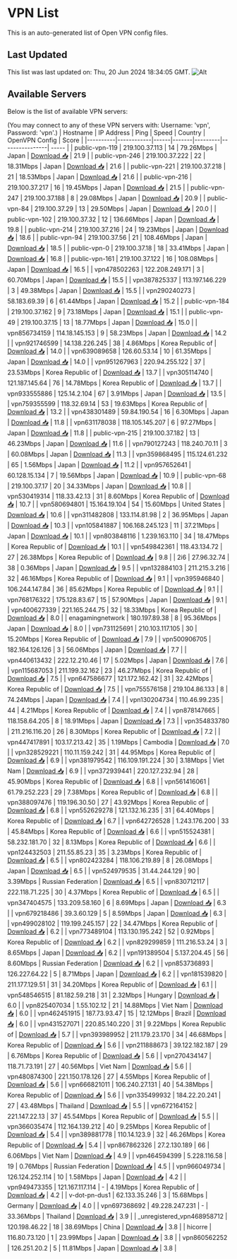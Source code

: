 # VPN List

This is an auto-generated list of Open VPN config files.

## Last Updated

This list was last updated on: Thu, 20 Jun 2024 18:34:05 GMT.
![Alt](https://repobeats.axiom.co/api/embed/186b98318ef1479477931607c1ad7d823f12451f.svg "Repobeats analytics image")

## Available Servers

Below is the list of available VPN servers:

(You may connect to any of these VPN servers with: Username: 'vpn', Password: 'vpn'.)
| Hostname | IP Address | Ping | Speed | Country | OpenVPN Config | Score |
|----------|------------|------|-------|---------|----------------| ----- |
| public-vpn-119 | 219.100.37.113 | 14 | 79.26Mbps | Japan | [Download 📥](./configs/server_0_JP.ovpn) | 21.9 |
| public-vpn-246 | 219.100.37.222 | 22 | 18.31Mbps | Japan | [Download 📥](./configs/server_1_JP.ovpn) | 21.6 |
| public-vpn-221 | 219.100.37.218 | 21 | 18.53Mbps | Japan | [Download 📥](./configs/server_2_JP.ovpn) | 21.6 |
| public-vpn-216 | 219.100.37.217 | 16 | 19.45Mbps | Japan | [Download 📥](./configs/server_3_JP.ovpn) | 21.5 |
| public-vpn-247 | 219.100.37.188 | 8 | 29.08Mbps | Japan | [Download 📥](./configs/server_4_JP.ovpn) | 20.9 |
| public-vpn-84 | 219.100.37.29 | 13 | 29.50Mbps | Japan | [Download 📥](./configs/server_5_JP.ovpn) | 20.0 |
| public-vpn-102 | 219.100.37.32 | 12 | 136.66Mbps | Japan | [Download 📥](./configs/server_6_JP.ovpn) | 19.8 |
| public-vpn-214 | 219.100.37.216 | 24 | 19.23Mbps | Japan | [Download 📥](./configs/server_7_JP.ovpn) | 18.6 |
| public-vpn-94 | 219.100.37.56 | 21 | 108.46Mbps | Japan | [Download 📥](./configs/server_8_JP.ovpn) | 18.5 |
| public-vpn-0 | 219.100.37.18 | 18 | 33.41Mbps | Japan | [Download 📥](./configs/server_9_JP.ovpn) | 16.8 |
| public-vpn-161 | 219.100.37.122 | 16 | 108.08Mbps | Japan | [Download 📥](./configs/server_10_JP.ovpn) | 16.5 |
| vpn478502263 | 122.208.249.171 | 3 | 60.70Mbps | Japan | [Download 📥](./configs/server_11_JP.ovpn) | 15.5 |
| vpn387825337 | 113.197.146.229 | 3 | 49.38Mbps | Japan | [Download 📥](./configs/server_12_JP.ovpn) | 15.5 |
| vpn290240273 | 58.183.69.39 | 6 | 61.44Mbps | Japan | [Download 📥](./configs/server_13_JP.ovpn) | 15.2 |
| public-vpn-184 | 219.100.37.162 | 9 | 73.18Mbps | Japan | [Download 📥](./configs/server_14_JP.ovpn) | 15.1 |
| public-vpn-49 | 219.100.37.15 | 13 | 18.77Mbps | Japan | [Download 📥](./configs/server_15_JP.ovpn) | 15.0 |
| vpn856734159 | 114.18.145.153 | 9 | 58.23Mbps | Japan | [Download 📥](./configs/server_16_JP.ovpn) | 14.2 |
| vpn921746599 | 14.138.226.245 | 38 | 4.86Mbps | Korea Republic of | [Download 📥](./configs/server_17_KR.ovpn) | 14.0 |
| vpn639089658 | 126.60.53.14 | 10 | 61.35Mbps | Japan | [Download 📥](./configs/server_18_JP.ovpn) | 14.0 |
| vpn951267963 | 220.94.255.122 | 37 | 23.53Mbps | Korea Republic of | [Download 📥](./configs/server_19_KR.ovpn) | 13.7 |
| vpn305114740 | 121.187.145.64 | 76 | 14.78Mbps | Korea Republic of | [Download 📥](./configs/server_20_KR.ovpn) | 13.7 |
| vpn933555886 | 125.14.2.104 | 67 | 3.91Mbps | Japan | [Download 📥](./configs/server_21_JP.ovpn) | 13.5 |
| vpn759355599 | 118.32.69.14 | 53 | 19.63Mbps | Korea Republic of | [Download 📥](./configs/server_22_KR.ovpn) | 13.2 |
| vpn438301489 | 59.84.190.54 | 16 | 6.30Mbps | Japan | [Download 📥](./configs/server_23_JP.ovpn) | 11.8 |
| vpn631178038 | 118.105.145.207 | 6 | 97.27Mbps | Japan | [Download 📥](./configs/server_24_JP.ovpn) | 11.8 |
| public-vpn-215 | 219.100.37.182 | 13 | 46.23Mbps | Japan | [Download 📥](./configs/server_25_JP.ovpn) | 11.6 |
| vpn790127243 | 118.240.70.11 | 3 | 60.08Mbps | Japan | [Download 📥](./configs/server_26_JP.ovpn) | 11.3 |
| vpn359868495 | 115.124.61.232 | 65 | 1.56Mbps | Japan | [Download 📥](./configs/server_27_JP.ovpn) | 11.2 |
| vpn957652641 | 60.128.15.134 | 7 | 19.56Mbps | Japan | [Download 📥](./configs/server_28_JP.ovpn) | 10.9 |
| public-vpn-68 | 219.100.37.17 | 20 | 34.33Mbps | Japan | [Download 📥](./configs/server_29_JP.ovpn) | 10.8 |
| vpn530419314 | 118.33.42.13 | 31 | 8.60Mbps | Korea Republic of | [Download 📥](./configs/server_30_KR.ovpn) | 10.7 |
| vpn580694801 | 15.164.19.104 | 54 | 15.60Mbps | United States | [Download 📥](./configs/server_31_US.ovpn) | 10.6 |
| vpn311482808 | 133.114.81.98 | 2 | 36.95Mbps | Japan | [Download 📥](./configs/server_32_JP.ovpn) | 10.3 |
| vpn105841887 | 106.168.245.123 | 11 | 37.21Mbps | Japan | [Download 📥](./configs/server_33_JP.ovpn) | 10.1 |
| vpn803848116 | 1.239.163.110 | 34 | 18.47Mbps | Korea Republic of | [Download 📥](./configs/server_34_KR.ovpn) | 10.1 |
| vpn549842361 | 118.43.134.72 | 27 | 26.38Mbps | Korea Republic of | [Download 📥](./configs/server_35_KR.ovpn) | 9.8 |
| 2i6 | 27.96.32.74 | 38 | 0.36Mbps | Japan | [Download 📥](./configs/server_36_JP.ovpn) | 9.5 |
| vpn132884103 | 211.215.3.216 | 32 | 46.16Mbps | Korea Republic of | [Download 📥](./configs/server_37_KR.ovpn) | 9.1 |
| vpn395946840 | 106.244.147.84 | 36 | 85.62Mbps | Korea Republic of | [Download 📥](./configs/server_38_KR.ovpn) | 9.1 |
| vpn768176322 | 175.128.83.67 | 15 | 57.90Mbps | Japan | [Download 📥](./configs/server_39_JP.ovpn) | 9.1 |
| vpn400627339 | 221.165.244.75 | 32 | 18.33Mbps | Korea Republic of | [Download 📥](./configs/server_40_KR.ovpn) | 8.0 |
| enagamingnetwork | 180.197.89.38 | 8 | 95.36Mbps | Japan | [Download 📥](./configs/server_41_JP.ovpn) | 8.0 |
| vpn731125691 | 210.103.117.105 | 30 | 15.20Mbps | Korea Republic of | [Download 📥](./configs/server_42_KR.ovpn) | 7.9 |
| vpn500906705 | 182.164.126.126 | 3 | 56.06Mbps | Japan | [Download 📥](./configs/server_43_JP.ovpn) | 7.7 |
| vpn440613432 | 222.12.210.46 | 17 | 5.02Mbps | Japan | [Download 📥](./configs/server_44_JP.ovpn) | 7.6 |
| vpn115687053 | 211.199.32.162 | 23 | 46.27Mbps | Korea Republic of | [Download 📥](./configs/server_45_KR.ovpn) | 7.5 |
| vpn647586677 | 121.172.162.42 | 31 | 32.42Mbps | Korea Republic of | [Download 📥](./configs/server_46_KR.ovpn) | 7.5 |
| vpn755576158 | 219.104.86.133 | 8 | 74.24Mbps | Japan | [Download 📥](./configs/server_47_JP.ovpn) | 7.4 |
| vpn130204734 | 110.46.99.235 | 44 | 4.21Mbps | Korea Republic of | [Download 📥](./configs/server_48_KR.ovpn) | 7.4 |
| vpn878147665 | 118.158.64.205 | 8 | 18.91Mbps | Japan | [Download 📥](./configs/server_49_JP.ovpn) | 7.3 |
| vpn354833780 | 211.216.116.20 | 26 | 8.30Mbps | Korea Republic of | [Download 📥](./configs/server_50_KR.ovpn) | 7.2 |
| vpn447417891 | 103.17.213.42 | 35 | 1.19Mbps | Cambodia | [Download 📥](./configs/server_51_KH.ovpn) | 7.0 |
| vpn328529221 | 110.11.159.242 | 31 | 44.95Mbps | Korea Republic of | [Download 📥](./configs/server_52_KR.ovpn) | 6.9 |
| vpn381979542 | 116.109.191.224 | 30 | 3.18Mbps | Viet Nam | [Download 📥](./configs/server_53_VN.ovpn) | 6.9 |
| vpn372939441 | 220.127.232.94 | 28 | 45.90Mbps | Korea Republic of | [Download 📥](./configs/server_54_KR.ovpn) | 6.8 |
| vpn561416061 | 61.79.252.223 | 29 | 7.38Mbps | Korea Republic of | [Download 📥](./configs/server_55_KR.ovpn) | 6.8 |
| vpn388097476 | 119.196.30.50 | 27 | 43.92Mbps | Korea Republic of | [Download 📥](./configs/server_56_KR.ovpn) | 6.8 |
| vpn552629278 | 121.132.16.235 | 31 | 64.40Mbps | Korea Republic of | [Download 📥](./configs/server_57_KR.ovpn) | 6.7 |
| vpn642726528 | 1.243.176.200 | 33 | 45.84Mbps | Korea Republic of | [Download 📥](./configs/server_58_KR.ovpn) | 6.6 |
| vpn515524381 | 58.232.181.70 | 32 | 8.13Mbps | Korea Republic of | [Download 📥](./configs/server_59_KR.ovpn) | 6.6 |
| vpn124432503 | 211.55.85.23 | 35 | 3.23Mbps | Korea Republic of | [Download 📥](./configs/server_60_KR.ovpn) | 6.5 |
| vpn802423284 | 118.106.219.89 | 8 | 26.08Mbps | Japan | [Download 📥](./configs/server_61_JP.ovpn) | 6.5 |
| vpn524979535 | 31.44.244.129 | 90 | 3.39Mbps | Russian Federation | [Download 📥](./configs/server_62_RU.ovpn) | 6.5 |
| vpn830712117 | 222.118.71.225 | 30 | 4.37Mbps | Korea Republic of | [Download 📥](./configs/server_63_KR.ovpn) | 6.5 |
| vpn347404575 | 133.209.58.160 | 6 | 8.69Mbps | Japan | [Download 📥](./configs/server_64_JP.ovpn) | 6.3 |
| vpn679218486 | 39.3.60.129 | 5 | 8.59Mbps | Japan | [Download 📥](./configs/server_65_JP.ovpn) | 6.3 |
| vpn499028102 | 119.199.245.157 | 22 | 34.47Mbps | Korea Republic of | [Download 📥](./configs/server_66_KR.ovpn) | 6.2 |
| vpn773489104 | 113.130.195.242 | 52 | 0.92Mbps | Korea Republic of | [Download 📥](./configs/server_67_KR.ovpn) | 6.2 |
| vpn829299859 | 111.216.53.24 | 3 | 8.65Mbps | Japan | [Download 📥](./configs/server_68_JP.ovpn) | 6.2 |
| vpn191389504 | 5.137.204.45 | 56 | 8.60Mbps | Russian Federation | [Download 📥](./configs/server_69_RU.ovpn) | 6.2 |
| vpn853736893 | 126.227.64.22 | 5 | 8.71Mbps | Japan | [Download 📥](./configs/server_70_JP.ovpn) | 6.2 |
| vpn181539820 | 211.177.129.51 | 31 | 34.20Mbps | Korea Republic of | [Download 📥](./configs/server_71_KR.ovpn) | 6.1 |
| vpn548546515 | 81.182.59.218 | 31 | 2.32Mbps | Hungary | [Download 📥](./configs/server_72_HU.ovpn) | 6.0 |
| vpn825407034 | 1.55.102.12 | 21 | 14.88Mbps | Viet Nam | [Download 📥](./configs/server_73_VN.ovpn) | 6.0 |
| vpn462451915 | 187.73.93.47 | 15 | 12.12Mbps | Brazil | [Download 📥](./configs/server_74_BR.ovpn) | 6.0 |
| vpn431527071 | 220.85.140.220 | 31 | 9.22Mbps | Korea Republic of | [Download 📥](./configs/server_75_KR.ovpn) | 5.7 |
| vpn393989952 | 211.179.23.170 | 34 | 46.68Mbps | Korea Republic of | [Download 📥](./configs/server_76_KR.ovpn) | 5.6 |
| vpn211888673 | 39.122.182.187 | 29 | 6.76Mbps | Korea Republic of | [Download 📥](./configs/server_77_KR.ovpn) | 5.6 |
| vpn270434147 | 118.71.73.191 | 27 | 40.56Mbps | Viet Nam | [Download 📥](./configs/server_78_VN.ovpn) | 5.6 |
| vpn480874300 | 221.150.178.126 | 27 | 4.55Mbps | Korea Republic of | [Download 📥](./configs/server_79_KR.ovpn) | 5.6 |
| vpn666821011 | 106.240.27.131 | 40 | 54.38Mbps | Korea Republic of | [Download 📥](./configs/server_80_KR.ovpn) | 5.6 |
| vpn335499932 | 184.22.20.241 | 27 | 43.48Mbps | Thailand | [Download 📥](./configs/server_81_TH.ovpn) | 5.5 |
| vpn672164152 | 221.147.22.13 | 37 | 45.54Mbps | Korea Republic of | [Download 📥](./configs/server_82_KR.ovpn) | 5.5 |
| vpn366035474 | 112.164.139.212 | 40 | 9.25Mbps | Korea Republic of | [Download 📥](./configs/server_83_KR.ovpn) | 5.4 |
| vpn389881778 | 110.14.123.9 | 32 | 46.26Mbps | Korea Republic of | [Download 📥](./configs/server_84_KR.ovpn) | 5.4 |
| vpn867862326 | 27.2.130.189 | 66 | 6.06Mbps | Viet Nam | [Download 📥](./configs/server_85_VN.ovpn) | 4.9 |
| vpn464594399 | 5.228.116.58 | 19 | 0.76Mbps | Russian Federation | [Download 📥](./configs/server_86_RU.ovpn) | 4.5 |
| vpn966049734 | 126.124.252.114 | 10 | 1.58Mbps | Japan | [Download 📥](./configs/server_87_JP.ovpn) | 4.2 |
| vpn949473355 | 121.167.117.114 | - | 4.19Mbps | Korea Republic of | [Download 📥](./configs/server_88_KR.ovpn) | 4.2 |
| v-dot-pn-dus1 | 62.133.35.246 | 3 | 15.68Mbps | Germany | [Download 📥](./configs/server_89_DE.ovpn) | 4.0 |
| vpn697368692 | 49.228.247.231 | - | 33.36Mbps | Thailand | [Download 📥](./configs/server_90_TH.ovpn) | 3.9 |
| _unregistered_vpn468958712 | 120.198.46.22 | 18 | 38.69Mbps | China | [Download 📥](./configs/server_91_CN.ovpn) | 3.8 |
| hicorre | 116.80.73.120 | 1 | 23.99Mbps | Japan | [Download 📥](./configs/server_92_JP.ovpn) | 3.8 |
| vpn860562252 | 126.251.20.2 | 5 | 11.81Mbps | Japan | [Download 📥](./configs/server_93_JP.ovpn) | 3.8 |
